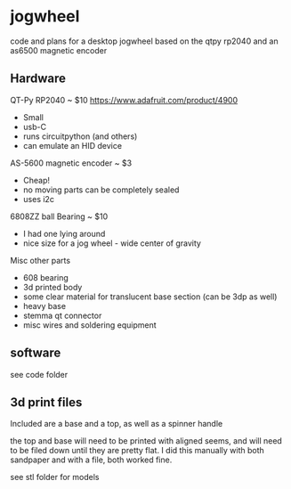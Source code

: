 # jogwheel
code and plans for a desktop jogwheel based on the qtpy rp2040 and an as6500 magnetic encoder

## Hardware

QT-Py RP2040 ~ $10 <https://www.adafruit.com/product/4900>
- Small
- usb-C
- runs circuitpython (and others)
- can emulate an HID device

AS-5600 magnetic encoder ~ $3
- Cheap!
- no moving parts
    can be completely sealed
- uses i2c

6808ZZ ball Bearing ~ $10
- I had one lying around
- nice size for a jog wheel - wide center of gravity

Misc other parts
- 608 bearing
- 3d printed body
- some clear material for translucent base section (can be 3dp as well)
- heavy base
- stemma qt connector
- misc wires and soldering equipment

## software

see code folder

## 3d print files

Included are a base and a top, as well as a spinner handle

the top and base will need to be printed with aligned seems, and will need to be filed down until they are pretty flat.  I did this manually with both sandpaper and with a file, both worked fine.

see stl folder for models



